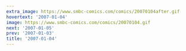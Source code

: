 ```yaml
---
extra_image: https://www.smbc-comics.com/comics/20070104after.gif
hovertext: '2007-01-04'
image: https://www.smbc-comics.com/comics/20070104.gif
next: '2007-01-05'
prev: '2007-01-03'
title: '2007-01-04'
---
```


